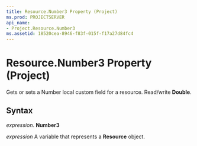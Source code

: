 ```yaml
---
title: Resource.Number3 Property (Project)
ms.prod: PROJECTSERVER
api_name:
- Project.Resource.Number3
ms.assetid: 18520cea-8946-f83f-015f-f17a27d84fc4
---
```



# Resource.Number3 Property (Project)

Gets or sets a Number local custom field for a resource. Read/write  **Double**.


## Syntax

 _expression_. **Number3**

 _expression_ A variable that represents a **Resource** object.


